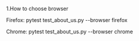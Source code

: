 1.How to choose browser
  
Firefox:
pytest test_about_us.py --browser firefox

Chrome:
pytest test_about_us.py --browser chrome 
